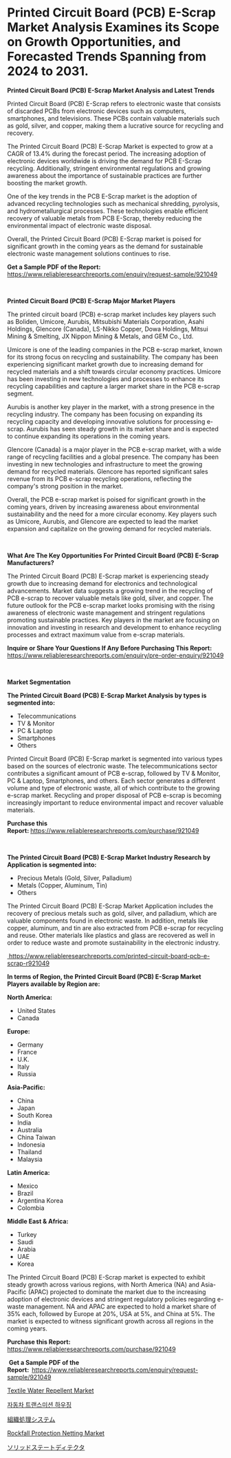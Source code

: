 <p><h1>Printed Circuit Board (PCB) E-Scrap Market Analysis Examines its Scope on Growth Opportunities, and Forecasted Trends Spanning from 2024 to 2031.</h1></p><p><strong>Printed Circuit Board (PCB) E-Scrap Market Analysis and Latest Trends</strong></p>
<p><p>Printed Circuit Board (PCB) E-Scrap refers to electronic waste that consists of discarded PCBs from electronic devices such as computers, smartphones, and televisions. These PCBs contain valuable materials such as gold, silver, and copper, making them a lucrative source for recycling and recovery.</p><p>The Printed Circuit Board (PCB) E-Scrap Market is expected to grow at a CAGR of 13.4% during the forecast period. The increasing adoption of electronic devices worldwide is driving the demand for PCB E-Scrap recycling. Additionally, stringent environmental regulations and growing awareness about the importance of sustainable practices are further boosting the market growth.</p><p>One of the key trends in the PCB E-Scrap market is the adoption of advanced recycling technologies such as mechanical shredding, pyrolysis, and hydrometallurgical processes. These technologies enable efficient recovery of valuable metals from PCB E-Scrap, thereby reducing the environmental impact of electronic waste disposal.</p><p>Overall, the Printed Circuit Board (PCB) E-Scrap market is poised for significant growth in the coming years as the demand for sustainable electronic waste management solutions continues to rise.</p></p>
<p><strong>Get a Sample PDF of the Report:&nbsp;</strong> <a href="https://www.reliableresearchreports.com/enquiry/request-sample/921049">https://www.reliableresearchreports.com/enquiry/request-sample/921049</a></p>
<p>&nbsp;</p>
<p><strong>Printed Circuit Board (PCB) E-Scrap Major Market Players</strong></p>
<p><p>The printed circuit board (PCB) e-scrap market includes key players such as Boliden, Umicore, Aurubis, Mitsubishi Materials Corporation, Asahi Holdings, Glencore (Canada), LS-Nikko Copper, Dowa Holdings, Mitsui Mining & Smelting, JX Nippon Mining & Metals, and GEM Co., Ltd.</p><p>Umicore is one of the leading companies in the PCB e-scrap market, known for its strong focus on recycling and sustainability. The company has been experiencing significant market growth due to increasing demand for recycled materials and a shift towards circular economy practices. Umicore has been investing in new technologies and processes to enhance its recycling capabilities and capture a larger market share in the PCB e-scrap segment.</p><p>Aurubis is another key player in the market, with a strong presence in the recycling industry. The company has been focusing on expanding its recycling capacity and developing innovative solutions for processing e-scrap. Aurubis has seen steady growth in its market share and is expected to continue expanding its operations in the coming years.</p><p>Glencore (Canada) is a major player in the PCB e-scrap market, with a wide range of recycling facilities and a global presence. The company has been investing in new technologies and infrastructure to meet the growing demand for recycled materials. Glencore has reported significant sales revenue from its PCB e-scrap recycling operations, reflecting the company's strong position in the market.</p><p>Overall, the PCB e-scrap market is poised for significant growth in the coming years, driven by increasing awareness about environmental sustainability and the need for a more circular economy. Key players such as Umicore, Aurubis, and Glencore are expected to lead the market expansion and capitalize on the growing demand for recycled materials.</p></p>
<p>&nbsp;</p>
<p><strong>What Are The Key Opportunities For Printed Circuit Board (PCB) E-Scrap Manufacturers?</strong></p>
<p><p>The Printed Circuit Board (PCB) E-Scrap market is experiencing steady growth due to increasing demand for electronics and technological advancements. Market data suggests a growing trend in the recycling of PCB e-scrap to recover valuable metals like gold, silver, and copper. The future outlook for the PCB e-scrap market looks promising with the rising awareness of electronic waste management and stringent regulations promoting sustainable practices. Key players in the market are focusing on innovation and investing in research and development to enhance recycling processes and extract maximum value from e-scrap materials.</p></p>
<p><strong>Inquire or Share Your Questions If Any Before Purchasing This Report:</strong> <a href="https://www.reliableresearchreports.com/enquiry/pre-order-enquiry/921049">https://www.reliableresearchreports.com/enquiry/pre-order-enquiry/921049</a></p>
<p>&nbsp;</p>
<p><strong>Market Segmentation</strong></p>
<p><strong>The Printed Circuit Board (PCB) E-Scrap Market Analysis by types is segmented into:</strong></p>
<p><ul><li>Telecommunications</li><li>TV & Monitor</li><li>PC & Laptop</li><li>Smartphones</li><li>Others</li></ul></p>
<p><p>Printed Circuit Board (PCB) E-Scrap market is segmented into various types based on the sources of electronic waste. The telecommunications sector contributes a significant amount of PCB e-scrap, followed by TV & Monitor, PC & Laptop, Smartphones, and others. Each sector generates a different volume and type of electronic waste, all of which contribute to the growing e-scrap market. Recycling and proper disposal of PCB e-scrap is becoming increasingly important to reduce environmental impact and recover valuable materials.</p></p>
<p><strong>Purchase this Report:&nbsp;</strong><a href="https://www.reliableresearchreports.com/purchase/921049">https://www.reliableresearchreports.com/purchase/921049</a></p>
<p>&nbsp;</p>
<p><strong>The Printed Circuit Board (PCB) E-Scrap Market Industry Research by Application is segmented into:</strong></p>
<p><ul><li>Precious Metals (Gold, Silver, Palladium)</li><li>Metals (Copper, Aluminum, Tin)</li><li>Others</li></ul></p>
<p><p>The Printed Circuit Board (PCB) E-Scrap Market Application includes the recovery of precious metals such as gold, silver, and palladium, which are valuable components found in electronic waste. In addition, metals like copper, aluminum, and tin are also extracted from PCB e-scrap for recycling and reuse. Other materials like plastics and glass are recovered as well in order to reduce waste and promote sustainability in the electronic industry.</p></p>
<p><a href="https://www.reliableresearchreports.com/printed-circuit-board-pcb-e-scrap-r921049">&nbsp;https://www.reliableresearchreports.com/printed-circuit-board-pcb-e-scrap-r921049</a></p>
<p><strong>In terms of Region, the Printed Circuit Board (PCB) E-Scrap Market Players available by Region are:</strong></p>
<p>
    <p> <strong> North America: </strong>
        <ul>
            <li>United States</li>
            <li>Canada</li>
        </ul>
        </p> 
    <p> <strong> Europe: </strong>
        <ul>
            <li>Germany</li>
            <li>France</li>
            <li>U.K.</li>
            <li>Italy</li>
            <li>Russia</li>
        </ul>
        </p> 
    <p> <strong> Asia-Pacific: </strong>
        <ul>
            <li>China</li>
            <li>Japan</li>
            <li>South Korea</li>
            <li>India</li>
            <li>Australia</li>
            <li>China Taiwan</li>
            <li>Indonesia</li>
            <li>Thailand</li>
            <li>Malaysia</li>
        </ul>
        </p> 
    <p> <strong> Latin America: </strong>
        <ul>
            <li>Mexico</li>
            <li>Brazil</li>
            <li>Argentina Korea</li>
            <li>Colombia</li>
        </ul>
        </p> 
    <p> <strong> Middle East & Africa: </strong>
        <ul>
            <li>Turkey</li>
            <li>Saudi</li>
            <li>Arabia</li>
            <li>UAE</li>
            <li>Korea</li>
        </ul>
    </p>
    </p>
<p><p>The Printed Circuit Board (PCB) E-Scrap market is expected to exhibit steady growth across various regions, with North America (NA) and Asia-Pacific (APAC) projected to dominate the market due to the increasing adoption of electronic devices and stringent regulatory policies regarding e-waste management. NA and APAC are expected to hold a market share of 35% each, followed by Europe at 20%, USA at 5%, and China at 5%. The market is expected to witness significant growth across all regions in the coming years.</p></p>
<p><strong>Purchase this Report: </strong><a href="https://www.reliableresearchreports.com/purchase/921049">https://www.reliableresearchreports.com/purchase/921049</a></p>
<p>&nbsp;<strong>Get a Sample PDF of the Report:&nbsp;&nbsp;</strong><a href="https://www.reliableresearchreports.com/enquiry/request-sample/921049">https://www.reliableresearchreports.com/enquiry/request-sample/921049</a></p>
<p><strong></strong></p>
<p><p><a href="https://github.com/ayamsauke86/Market-Research-Report-List-1/blob/main/textile-water-repellent-market.md">Textile Water Repellent Market</a></p><p><a href="https://github.com/Skyleitney456456/Market-Research-Report-List-2/blob/main/1753276141063.md">자동차 트랜스미션 하우징</a></p><p><a href="https://github.com/adcxff01450218/Market-Research-Report-List-2/blob/main/2156284135559.md">組織処理システム</a></p><p><a href="https://github.com/thuyvuongpk111/Market-Research-Report-List-1/blob/main/rockfall-protection-netting-market.md">Rockfall Protection Netting Market</a></p><p><a href="https://github.com/ReyesKohler20231/Market-Research-Report-List-2/blob/main/3748624135560.md">ソリッドステートディテクタ</a></p></p>